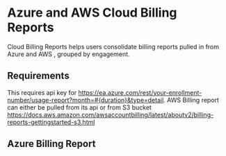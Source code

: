 # Azure and AWS Cloud Billing Reports

Cloud Billing Reports helps users consolidate billing reports pulled in from Azure and AWS , grouped by engagement. 

## Requirements

This requires api key for https://ea.azure.com/rest/your-enrollment-number/usage-report?month=#{duration}&type=detail. AWS Billing report can either be pulled from its api or from S3 bucket https://docs.aws.amazon.com/awsaccountbilling/latest/aboutv2/billing-reports-gettingstarted-s3.html

## Azure Billing Report

